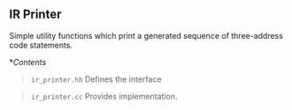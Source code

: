 ## IR Printer

Simple utility functions which print a generated sequence of three-address code statements.

**Contents*

> `ir_printer.hh`
> Defines the interface

> `ir_printer.cc`
> Provides implementation.
